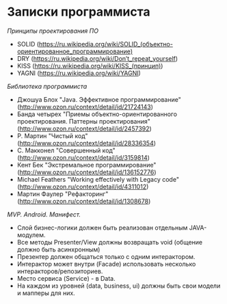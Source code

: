 # Записки программиста

*Принципы проектирования ПО*
* SOLID (https://ru.wikipedia.org/wiki/SOLID_(объектно-ориентированное_программирование)
* DRY (https://ru.wikipedia.org/wiki/Don’t_repeat_yourself)
* KISS (https://ru.wikipedia.org/wiki/KISS_(принцип))
* YAGNI (https://ru.wikipedia.org/wiki/YAGNI)

*Библиотека программиста*
* Джошуа Блох "Java. Эффективное программирование" (http://www.ozon.ru/context/detail/id/21724143)
* Банда четырех "Приемы объектно-ориентированного проектирования. Паттерны проектирования" (http://www.ozon.ru/context/detail/id/2457392)
* Р. Мартин "Чистый код" (http://www.ozon.ru/context/detail/id/28336354)
* С. Макконел "Совершенный код" (http://www.ozon.ru/context/detail/id/3159814)
* Кент Бек "Экстремальное программирование" (http://www.ozon.ru/context/detail/id/136152776)
* Michael Feathers "Working effectively with Legacy code" (http://www.ozon.ru/context/detail/id/4311012)
* Мартин Фаулер "Рефакторинг" (http://www.ozon.ru/context/detail/id/1308678)

*MVP. Android. Манифест.*
* Слой бизнес-логики должен быть реализован отдельным JAVA-модулем.
* Все методы Presenter/View должны возвращать void (общение должно быть асинхронным)
* Презентер должен общаться только с одним интерактором.
* Интерактор может внутри (Facade) использовать несколько интеракторов/репозиториев.
* Место cервиса (Service) - в Data.
* На каждом из уровней (data, business, ui) должны быть свои модели и мапперы для них.
